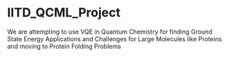 # IITD_QCML_Project
We are attempting to use VQE in Quantum Chemistry for finding Ground State Energy 
Applications and Challenges for Large Molecules like Proteins and moving to Protein Folding Problems
